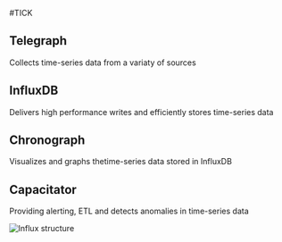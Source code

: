 #TICK

## Telegraph
Collects time-series data from a variaty of sources

## InfluxDB
Delivers high performance writes and efficiently stores time-series data

## Chronograph
Visualizes and graphs thetime-series data stored in InfluxDB

## Capacitator
Providing alerting, ETL and detects anomalies in time-series data

![Influx structure][influx_structure]

[influx_structure]: https://influxdata.com/wp-content/uploads/2015/09/TICK-Stack.png "Influx structure"
